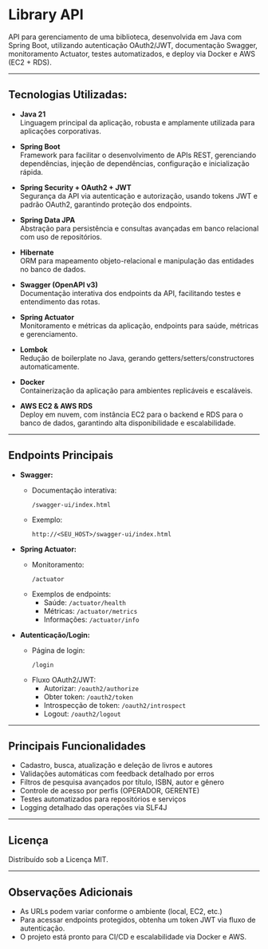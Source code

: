 # Library API

API para gerenciamento de uma biblioteca, desenvolvida em Java com Spring Boot, utilizando autenticação OAuth2/JWT, documentação Swagger, monitoramento Actuator, testes automatizados, e deploy via Docker e AWS (EC2 + RDS).

---

## Tecnologias Utilizadas:

- **Java 21**  
  Linguagem principal da aplicação, robusta e amplamente utilizada para aplicações corporativas.

- **Spring Boot**  
  Framework para facilitar o desenvolvimento de APIs REST, gerenciando dependências, injeção de dependências, configuração e inicialização rápida.

- **Spring Security + OAuth2 + JWT**  
  Segurança da API via autenticação e autorização, usando tokens JWT e padrão OAuth2, garantindo proteção dos endpoints.

- **Spring Data JPA**  
  Abstração para persistência e consultas avançadas em banco relacional com uso de repositórios.

- **Hibernate**  
  ORM para mapeamento objeto-relacional e manipulação das entidades no banco de dados.

- **Swagger (OpenAPI v3)**  
  Documentação interativa dos endpoints da API, facilitando testes e entendimento das rotas.

- **Spring Actuator**  
  Monitoramento e métricas da aplicação, endpoints para saúde, métricas e gerenciamento.

- **Lombok**  
  Redução de boilerplate no Java, gerando getters/setters/constructores automaticamente.

- **Docker**  
  Containerização da aplicação para ambientes replicáveis e escaláveis.

- **AWS EC2 & AWS RDS**  
  Deploy em nuvem, com instância EC2 para o backend e RDS para o banco de dados, garantindo alta disponibilidade e escalabilidade.

---

## Endpoints Principais

- **Swagger:**
    - Documentação interativa:
      ```
      /swagger-ui/index.html
      ```
    - Exemplo:
      ```
      http://<SEU_HOST>/swagger-ui/index.html
      ```

- **Spring Actuator:**
    - Monitoramento:
      ```
      /actuator
      ```
    - Exemplos de endpoints:
        - Saúde: `/actuator/health`
        - Métricas: `/actuator/metrics`
        - Informações: `/actuator/info`

- **Autenticação/Login:**
    - Página de login:
      ```
      /login
      ```
    - Fluxo OAuth2/JWT:
        - Autorizar: `/oauth2/authorize`
        - Obter token: `/oauth2/token`
        - Introspecção de token: `/oauth2/introspect`
        - Logout: `/oauth2/logout`

---

## Principais Funcionalidades

- Cadastro, busca, atualização e deleção de livros e autores
- Validações automáticas com feedback detalhado por erros
- Filtros de pesquisa avançados por título, ISBN, autor e gênero
- Controle de acesso por perfis (OPERADOR, GERENTE)
- Testes automatizados para repositórios e serviços
- Logging detalhado das operações via SLF4J

---

## Licença

Distribuído sob a Licença MIT.

---

## Observações Adicionais

- As URLs podem variar conforme o ambiente (local, EC2, etc.)
- Para acessar endpoints protegidos, obtenha um token JWT via fluxo de autenticação.
- O projeto está pronto para CI/CD e escalabilidade via Docker e AWS.
